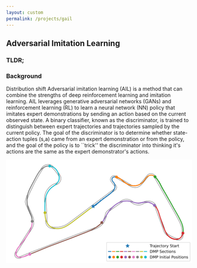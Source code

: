 ```yaml
---
layout: custom
permalink: /projects/gail
---
```




## Adversarial Imitation Learning
### TLDR;


### Background
Distribution shift 
Adversarial imitation learning (AIL) is a method that can combine the strengths of deep reinforcement learning and imitation learning. AIL leverages generative adversarial networks (GANs) and reinforcement learning (RL) to learn a neural network (NN) policy that imitates expert demonstrations by sending an action based on the current observed state. A  binary classifier, known as the discriminator, is trained to distinguish between expert trajectories and trajectories sampled by the current policy. The goal of the discriminator is to determine whether state-action tuples (s,a) came from an expert demonstration or from the policy, and the goal of the policy is to ``trick'' the discriminator into thinking it's actions are the same as the expert demonstrator's actions. 

![Sections](./figures/sections.svg)

<object data="/figures/annotatedplot.pdf" width="1000" height="1000" type='application/pdf'></object>

